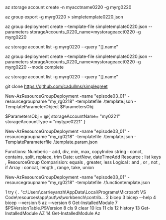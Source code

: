 az storage account create -n myacctname0220 -g myrg0220
 
az group export -g myrg0220 > simpletemplate0220.json

az group deployment create --template-file simpletemplate0220.json --parameters storageAccounts_0220_name=mystorageacct0220 -g myrg0220

az storage account list -g myrg0220 --query "[].name"

az group deployment create --template-file simpletemplate0220.json --parameters storageAccounts_0220_name=mystorageacct0220 -g myrg0220 --mode complete

az storage account list -g myrg0220 --query "[].name"

git clone https://github.com/cadullms/simplegreet 

New-AzResourceGroupDeployment -name "episode03_01" -resourcegroupname "my_rg0218" -templatefile .\template.json -TemplateParameterObject $ParametersObj

$ParametersObj = @{
storageAccountName= "my0221"
storageAccountType = "mytype0221"
}

New-AzResourceGroupDeployment -name "episode03_01" -resourcegroupname "my_rg0218" -templatefile .\template.json -TemplateParameterfile .\template.param.json

Functions:
Numberic - add, div, min, max, copyIndex
string : conct, contains, split, replace, trim
Date: uctNow, dateTimeAdd
Resource : list keys , ResourceGroup
Comparision: equals , greater, less
Logical : and , or , not , if
Array : concat, length , range, take, union

New-AzResourceGroupDeployment -name "episode03_01" -resourcegroupname "my_rg0218" -templatefile .\functiontemplate.json 


 1 try { . "c:\Users\carrieyanzh\AppData\Local\Programs\Microsoft VS Code\resources\app\out\vs\workbench\contrib\...
   2 bicep
   3 bicep --help
   4 bicep --version
   5 az --version
   6 Get-InstalledModule
   7 $PSVersionTable.PSVersion
   8 cls
   9 clear
  10 lcs
  11 cls
  12 history
  13 Get-InstalledModule AZ
  14 Get-InstalledModule Az

